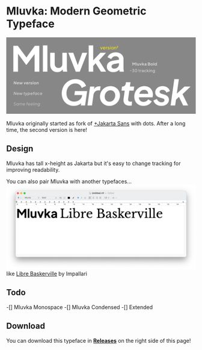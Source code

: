 # Mluvka: Modern Geometric Typeface
![screen](/readme/mainbanner.png)

Mluvka originally started as fork of [+Jakarta Sans](https://tokotype.github.io/plusjakarta-sans/) with dots. After a long time, the second version is here!

## Design
Mluvka has tall x-height as Jakarta but it's easy to change tracking for improving readability.

You can also pair Mluvka with another typefaces...
![screen](/readme/LibreBaskerville.png)
like [Libre Baskerville](https://github.com/impallari/Libre-Baskerville) by Impallari

## Todo
-[] Mluvka Monospace
-[] Mluvka Condensed
-[] Extended

## Download
You can download this typeface in **[Releases](https://github.com/JiriKrblich/Mluvka/releases)** on the right side of this page!